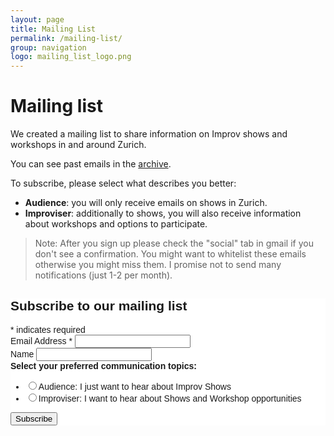 ```yaml
---
layout: page
title: Mailing List
permalink: /mailing-list/
group: navigation
logo: mailing_list_logo.png
---
```


# Mailing list

<!-- <img src="/assets/images/mailing_list_logo.png" alt="Zurich Improv logo" width="200"/> -->

<!-- ![Zurich Improv logo](/assets/images/mailing_list_logo.png) -->

We created a mailing list to share information on Improv shows and workshops in and around Zurich.

You can see past emails in the [archive](https://us20.campaign-archive.com/home/?u=d06e033093c034de46d566363&id=51c90dd1c2).


To subscribe, please select what describes you better:
* **Audience**: you will only receive emails on shows in Zurich.
* **Improviser**: additionally to shows, you will also receive information about workshops and options to participate.

> Note: After you sign up please check the "social" tab in gmail if you don't see a confirmation. You might want to whitelist these emails otherwise you might miss them. I promise not to send many notifications (just 1-2 per month).




<!-- Begin Mailchimp Signup Form -->
<link href="//cdn-images.mailchimp.com/embedcode/classic-10_7.css" rel="stylesheet" type="text/css">
<style type="text/css">
	#mc_embed_signup{background:#fff; clear:left; font:14px Helvetica,Arial,sans-serif; }
	/* Add your own Mailchimp form style overrides in your site stylesheet or in this style block.
	   We recommend moving this block and the preceding CSS link to the HEAD of your HTML file. */
</style>
<div id="mc_embed_signup">
<form action="https://dont-tou.us20.list-manage.com/subscribe/post?u=d06e033093c034de46d566363&amp;id=51c90dd1c2" method="post" id="mc-embedded-subscribe-form" name="mc-embedded-subscribe-form" class="validate" target="_blank" novalidate>
    <div id="mc_embed_signup_scroll">
	<h2>Subscribe to our mailing list</h2>
<div class="indicates-required"><span class="asterisk">*</span> indicates required</div>
<div class="mc-field-group">
	<label for="mce-EMAIL">Email Address  <span class="asterisk">*</span>
</label>
	<input type="email" value="" name="EMAIL" class="required email" id="mce-EMAIL">
</div>
<div class="mc-field-group">
	<label for="mce-FNAME">Name </label>
	<input type="text" value="" name="FNAME" class="" id="mce-FNAME">
</div>
<div class="mc-field-group input-group">
    <strong>Select your preferred communication topics: </strong>
    <ul><li><input type="radio" value="1" name="group[2631]" id="mce-group[2631]-2631-0"><label for="mce-group[2631]-2631-0">Audience: I just want to hear about Improv Shows</label></li>
<li><input type="radio" value="2" name="group[2631]" id="mce-group[2631]-2631-1"><label for="mce-group[2631]-2631-1">Improviser: I want to hear about Shows and Workshop opportunities</label></li>
</ul>
</div>
	<div id="mce-responses" class="clear">
		<div class="response" id="mce-error-response" style="display:none"></div>
		<div class="response" id="mce-success-response" style="display:none"></div>
	</div>    <!-- real people should not fill this in and expect good things - do not remove this or risk form bot signups-->
    <div style="position: absolute; left: -5000px;" aria-hidden="true"><input type="text" name="b_d06e033093c034de46d566363_51c90dd1c2" tabindex="-1" value=""></div>
    <div class="clear"><input type="submit" value="Subscribe" name="subscribe" id="mc-embedded-subscribe" class="button"></div>
    </div>
</form>
</div>

<!--End mc_embed_signup-->
